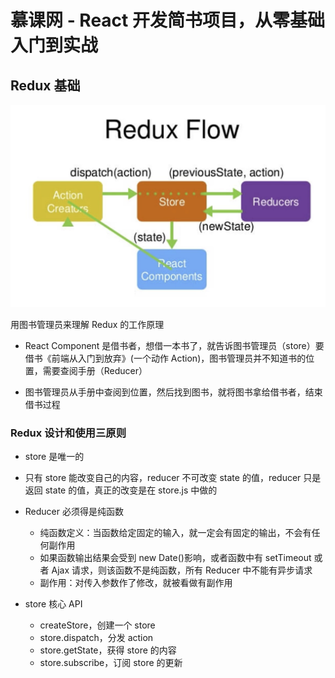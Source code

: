 # 慕课网 - React 开发简书项目，从零基础入门到实战

## Redux 基础

![redux-flow](./imgs/redux-flow.png)

用图书管理员来理解 Redux 的工作原理

- React Component 是借书者，想借一本书了，就告诉图书管理员（store）要借书《前端从入门到放弃》(一个动作 Action)，图书管理员并不知道书的位置，需要查阅手册（Reducer）

- 图书管理员从手册中查阅到位置，然后找到图书，就将图书拿给借书者，结束借书过程

### Redux 设计和使用三原则

- store 是唯一的

- 只有 store 能改变自己的内容，reducer 不可改变 state 的值，reducer 只是返回 state 的值，真正的改变是在 store.js 中做的

- Reducer 必须得是纯函数

  - 纯函数定义：当函数给定固定的输入，就一定会有固定的输出，不会有任何副作用
  - 如果函数输出结果会受到 new Date()影响，或者函数中有 setTimeout 或者 Ajax 请求，则该函数不是纯函数，所有 Reducer 中不能有异步请求
  - 副作用：对传入参数作了修改，就被看做有副作用

- store 核心 API
  - createStore，创建一个 store
  - store.dispatch，分发 action
  - store.getState，获得 store 的内容
  - store.subscribe，订阅 store 的更新
